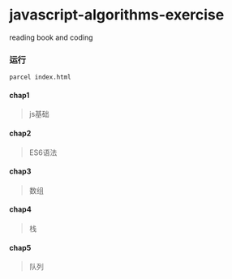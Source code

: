 # javascript-algorithms-exercise
reading book and coding

### 运行
```shell
parcel index.html
```

#### chap1
> js基础

#### chap2
> ES6语法

#### chap3
> 数组

#### chap4
> 栈

#### chap5
> 队列
